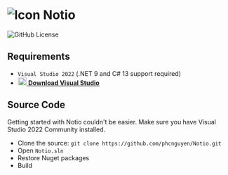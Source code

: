 # ![Icon](https://raw.githubusercontent.com/phcnguyen/Notio/refs/heads/master/Resource/Notio.ico) **Notio**

![GitHub License](https://img.shields.io/github/license/phcnguyen/Notio)

## Requirements

- `Visual Studio 2022` (.NET 9 and C# 13 support required)
- [<img alt="Icon" src="https://raw.githubusercontent.com/phcnguyen/Notio/refs/heads/master/Resource/Visual%20Studio.ico" height="18px" width="20px"> **Download Visual Studio**](https://visualstudio.microsoft.com/downloads/)

## Source Code

Getting started with Notio couldn't be easier. Make sure you have Visual Studio 2022 Community installed.

- Clone the source: `git clone https://github.com/phcnguyen/Notio.git`
- Open `Notio.sln`
- Restore Nuget packages
- Build
